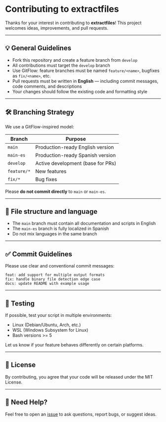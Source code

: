 # Contributing to extractfiles

Thanks for your interest in contributing to **extractfiles**! This project welcomes ideas, improvements, and pull requests.

---

## 💡 General Guidelines

- Fork this repository and create a feature branch from `develop`
- All contributions must target the `develop` branch
- Use GitFlow: feature branches must be named `feature/<name>`, bugfixes as `fix/<name>`, etc.
- Pull requests must be written in **English** — including commit messages, code comments, and descriptions
- Your changes should follow the existing code and formatting style

---

## 🛠 Branching Strategy

We use a GitFlow-inspired model:

| Branch       | Purpose                                 |
|--------------|-----------------------------------------|
| `main`       | Production-ready English version        |
| `main-es`         | Production-ready Spanish version        |
| `develop`    | Active development (base for PRs)       |
| `feature/*`  | New features                            |
| `fix/*`      | Bug fixes                               |

Please **do not commit directly** to `main` or `main-es`.

---

## 📁 File structure and language

- The `main` branch must contain all documentation and scripts in English
- The `main-es` branch is fully localized in Spanish
- Do not mix languages in the same branch

---

## ✅ Commit Guidelines

Please use clear and conventional commit messages:

```
feat: add support for multiple output formats
fix: handle binary file detection edge case
docs: update README with example usage
```


---

## 🧪 Testing

If possible, test your script in multiple environments:

- Linux (Debian/Ubuntu, Arch, etc.)
- WSL (Windows Subsystem for Linux)
- Bash versions >= 5

Let us know if your feature behaves differently on certain platforms.

---

## 📝 License

By contributing, you agree that your code will be released under the MIT License.

---

## 🤝 Need Help?

Feel free to open an [issue](https://github.com/BasiliscX/extractfiles/issues) to ask questions, report bugs, or suggest ideas.
